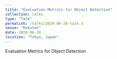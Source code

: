 ```yaml
---
title: "Evaluation Metrics for Object Detection"
collection: talks
type: "Talk"
permalink: /talks/2020-06-28-talk-3
venue: "Rakuten"
date: 2020-06-28
location: "Tokyo, Japan"
---
```


Evaluation Metrics for Object Detection
